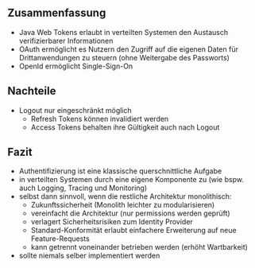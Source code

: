 <!--s-->
## Zusammenfassung

* Java Web Tokens erlaubt in verteilten Systemen den Austausch verifizierbarer Informationen
* OAuth ermöglicht es Nutzern den Zugriff auf die eigenen Daten für Drittanwendungen zu steuern (ohne Weitergabe des Passworts)
* OpenId ermöglicht Single-Sign-On

<!--v-->
## Nachteile

* Logout nur eingeschränkt möglich
  * Refresh Tokens können invalidiert werden
  * Access Tokens behalten ihre Gültigkeit auch nach Logout

<!--v-->
## Fazit

* Authentifizierung ist eine klassische querschnittliche Aufgabe
* in verteilten Systemen durch eine eigene Komponente zu (wie bspw. auch Logging, Tracing und Monitoring)
* selbst dann sinnvoll, wenn die restliche Architektur monolithisch:
  * Zukunftssicherheit (Monolith leichter zu modularisieren)
  * vereinfacht die Architektur (nur permissions werden geprüft)
  * verlagert Sicherheitsrisiken zum Identity Provider
  * Standard-Konformität erlaubt einfachere Erweiterung auf neue Feature-Requests
  * kann getrennt voneinander betrieben werden (erhöht Wartbarkeit)
* sollte niemals selber implementiert werden
